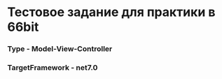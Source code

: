 # Тестовое задание для практики в 66bit

### Type - Model-View-Controller
### TargetFramework - net7.0
